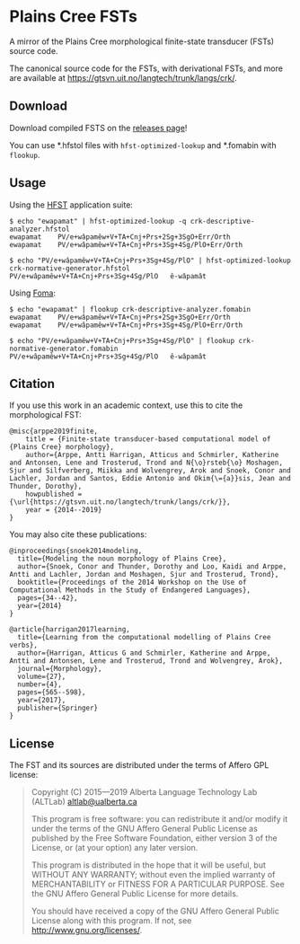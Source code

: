Plains Cree FSTs
================

A mirror of the Plains Cree morphological finite-state transducer (FSTs)
source code.

The canonical source code for the FSTs, with derivational FSTs, and more
are available at https://gtsvn.uit.no/langtech/trunk/langs/crk/.

Download
--------

Download compiled FSTS on the [releases page](https://github.com/UAlbertaALTLab/plains-cree-fsts/releases)!

You can use \*.hfstol files with `hfst-optimized-lookup` and \*.fomabin
with `flookup`.

Usage
-----

Using the [HFST](https://github.com/hfst/hfst) application suite:

    $ echo "ewapamat" | hfst-optimized-lookup -q crk-descriptive-analyzer.hfstol
    ewapamat	PV/e+wâpamêw+V+TA+Cnj+Prs+2Sg+3SgO+Err/Orth
    ewapamat	PV/e+wâpamêw+V+TA+Cnj+Prs+3Sg+4Sg/PlO+Err/Orth

    $ echo "PV/e+wâpamêw+V+TA+Cnj+Prs+3Sg+4Sg/PlO" | hfst-optimized-lookup crk-normative-generator.hfstol
    PV/e+wâpamêw+V+TA+Cnj+Prs+3Sg+4Sg/PlO	ê-wâpamât

Using [Foma](https://fomafst.github.io/):

    $ echo "ewapamat" | flookup crk-descriptive-analyzer.fomabin
    ewapamat	PV/e+wâpamêw+V+TA+Cnj+Prs+2Sg+3SgO+Err/Orth
    ewapamat	PV/e+wâpamêw+V+TA+Cnj+Prs+3Sg+4Sg/PlO+Err/Orth

    $ echo "PV/e+wâpamêw+V+TA+Cnj+Prs+3Sg+4Sg/PlO" | flookup crk-normative-generator.fomabin
    PV/e+wâpamêw+V+TA+Cnj+Prs+3Sg+4Sg/PlO	ê-wâpamât


Citation
--------

If you use this work in an academic context, use this to cite the
morphological FST:

    @misc{arppe2019finite,
        title = {Finite-state transducer-based computational model of {Plains Cree} morphology},
        author={Arppe, Antti Harrigan, Atticus and Schmirler, Katherine and Antonsen, Lene and Trosterud, Trond and N{\o}rsteb{\o} Moshagen, Sjur and Silfverberg, Miikka and Wolvengrey, Arok and Snoek, Conor and Lachler, Jordan and Santos, Eddie Antonio and Okim{\={a}}sis, Jean and Thunder, Dorothy},
        howpublished = {\url{https://gtsvn.uit.no/langtech/trunk/langs/crk/}},
        year = {2014--2019}
    }

You may also cite these publications:

    @inproceedings{snoek2014modeling,
      title={Modeling the noun morphology of Plains Cree},
      author={Snoek, Conor and Thunder, Dorothy and Loo, Kaidi and Arppe, Antti and Lachler, Jordan and Moshagen, Sjur and Trosterud, Trond},
      booktitle={Proceedings of the 2014 Workshop on the Use of Computational Methods in the Study of Endangered Languages},
      pages={34--42},
      year={2014}
    }

    @article{harrigan2017learning,
      title={Learning from the computational modelling of Plains Cree verbs},
      author={Harrigan, Atticus G and Schmirler, Katherine and Arppe, Antti and Antonsen, Lene and Trosterud, Trond and Wolvengrey, Arok},
      journal={Morphology},
      volume={27},
      number={4},
      pages={565--598},
      year={2017},
      publisher={Springer}
    }


License
-------

The FST and its sources are distributed under the terms of Affero GPL
license:

> Copyright (C) 2015—2019 Alberta Language Technology Lab (ALTLab) <altlab@ualberta.ca>
>
> This program is free software: you can redistribute it and/or modify
> it under the terms of the GNU Affero General Public License as
> published by the Free Software Foundation, either version 3 of the
> License, or (at your option) any later version.
>
> This program is distributed in the hope that it will be useful,
> but WITHOUT ANY WARRANTY; without even the implied warranty of
> MERCHANTABILITY or FITNESS FOR A PARTICULAR PURPOSE.  See the
> GNU Affero General Public License for more details.
>
> You should have received a copy of the GNU Affero General Public License
> along with this program.  If not, see <http://www.gnu.org/licenses/>.
